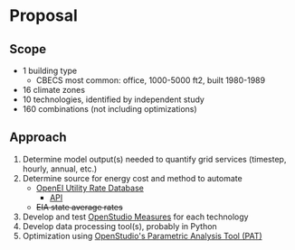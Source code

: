 # Proposal

## Scope

* 1 building type
  * CBECS most common: office, 1000-5000 ft2, built 1980-1989
* 16 climate zones
* 10 technologies, identified by independent study
* 160 combinations (not including optimizations)

## Approach

1. Determine model output(s) needed to quantify grid services (timestep, hourly, annual, etc.)
2. Determine source for energy cost and method to automate
   * [OpenEI Utility Rate Database](https://openei.org/wiki/Utility_Rate_Database)
     * [API](https://openei.org/services/doc/rest/util_rates/?version=3)
   * ~~EIA state average rates~~
3. Develop and test [OpenStudio Measures](http://nrel.github.io/OpenStudio-user-documentation/getting_started/about_measures/) for each technology
4. Develop data processing tool(s), probably in Python
5. Optimization using [OpenStudio's Parametric Analysis Tool (PAT)](http://nrel.github.io/OpenStudio-user-documentation/reference/parametric_analysis_tool_2/)